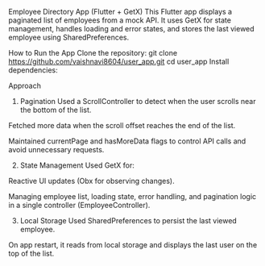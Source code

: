 Employee Directory App (Flutter + GetX)
This Flutter app displays a paginated list of employees from a mock API. It uses GetX for state management, handles loading and error states, and stores the last viewed employee using SharedPreferences.

How to Run the App
Clone the repository:
git clone https://github.com/vaishnavi8604/user_app.git
cd user_app
Install dependencies:

Approach
1. Pagination
   Used a ScrollController to detect when the user scrolls near the bottom of the list.

Fetched more data when the scroll offset reaches the end of the list.

Maintained currentPage and hasMoreData flags to control API calls and avoid unnecessary requests.

2. State Management
   Used GetX for:

Reactive UI updates (Obx for observing changes).

Managing employee list, loading state, error handling, and pagination logic in a single controller (EmployeeController).

3. Local Storage
   Used SharedPreferences to persist the last viewed employee.

On app restart, it reads from local storage and displays the last user on the top of the list.